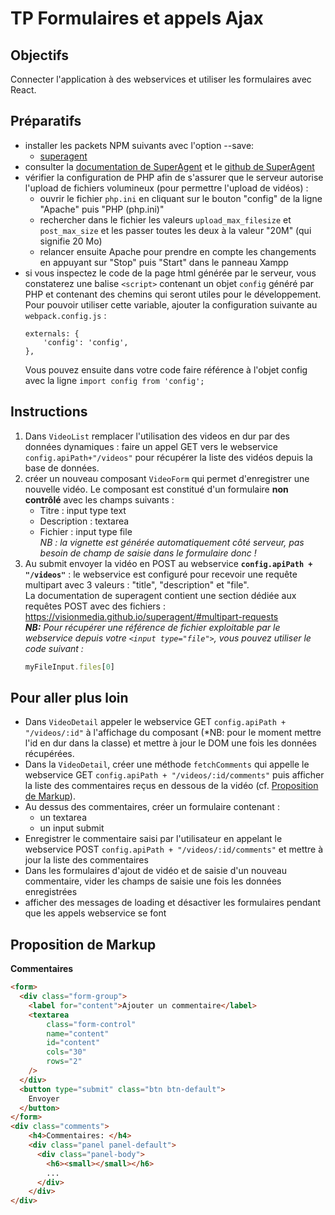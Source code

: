 # TP Formulaires et appels Ajax

## Objectifs
Connecter l'application à des webservices et utiliser les formulaires avec React.

## Préparatifs
- installer les packets NPM suivants avec l'option --save:
    + [superagent](https://www.npmjs.com/package/superagent)
- consulter la [documentation de SuperAgent](http://visionmedia.github.com/superagent/) et le [github de SuperAgent](https://github.com/visionmedia/superagent)
- vérifier la configuration de PHP afin de s'assurer que le serveur autorise l'upload de fichiers volumineux (pour permettre l'upload de vidéos) :
	+ ouvrir le fichier `php.ini` en cliquant sur le bouton "config" de la ligne "Apache" puis "PHP (php.ini)"
	+ rechercher dans le fichier les valeurs `upload_max_filesize` et `post_max_size` et les passer toutes les deux à la valeur "20M" (qui signifie 20 Mo)
	+ relancer ensuite Apache pour prendre en compte les changements en appuyant sur "Stop" puis "Start" dans le panneau Xampp
- si vous inspectez le code de la page html générée par le serveur, vous constaterez une balise `<script>` contenant un objet `config` généré par PHP et contenant des chemins qui seront utiles pour le développement. Pour pouvoir utiliser cette variable, ajouter la configuration suivante au `webpack.config.js` :
	```
	externals: {
		'config': 'config',
	},
	```
	Vous pouvez ensuite dans votre code faire référence à l'objet config avec la ligne `import config from 'config';`


## Instructions
1. Dans `VideoList` remplacer l'utilisation des videos en dur par des données dynamiques : faire un appel GET vers le webservice `config.apiPath+"/videos"` pour récupérer la liste des vidéos depuis la base de données.
2. créer un nouveau composant `VideoForm` qui permet d'enregistrer une nouvelle vidéo. Le composant est constitué d'un formulaire **non contrôlé** avec les champs suivants :
	+ Titre : input type text
	+ Description : textarea
	+ Fichier : input type file<br/>
	*NB : la vignette est générée automatiquement côté serveur, pas besoin de champ de saisie dans le formulaire donc !*
3. Au submit envoyer la vidéo en POST au webservice **`config.apiPath + "/videos"`** : le webservice est configuré pour recevoir une requête multipart avec 3 valeurs : "title", "description" et "file". <br>La documentation de superagent contient une section dédiée aux requêtes POST avec des fichiers : https://visionmedia.github.io/superagent/#multipart-requests <br>***NB:** Pour récupérer une référence de fichier exploitable par le webservice depuis votre `<input type="file">`, vous pouvez utiliser le code suivant :*
	```js
	myFileInput.files[0]
	```

## Pour aller plus loin
- Dans `VideoDetail` appeler le webservice GET `config.apiPath + "/videos/:id"` à l'affichage du composant (*NB: pour le moment mettre l'id en dur dans la classe) et mettre à jour le DOM une fois les données récupérées.
- Dans la `VideoDetail`, créer une méthode `fetchComments` qui appelle le webservice GET `config.apiPath + "/videos/:id/comments"` puis afficher la liste des commentaires reçus en dessous de la vidéo (cf. [Proposition de Markup](#proposition-de-markup)).
- Au dessus des commentaires, créer un formulaire contenant :
    + un textarea
    + un input submit
- Enregistrer le commentaire saisi par l'utilisateur en appelant le webservice POST `config.apiPath + "/videos/:id/comments"`  et mettre à jour la liste des commentaires
- Dans les formulaires d'ajout de vidéo et de saisie d'un nouveau commentaire, vider les champs de saisie une fois les données enregistrées
- afficher des messages de loading et désactiver les formulaires pendant que les appels webservice se font


## Proposition de Markup
**Commentaires**
```html
<form>
  <div class="form-group">
    <label for="content">Ajouter un commentaire</label>
    <textarea
        class="form-control"
        name="content"
        id="content"
        cols="30"
        rows="2"
    />
  </div>
  <button type="submit" class="btn btn-default">
    Envoyer
  </button>
</form>
<div class="comments">
    <h4>Commentaires: </h4>
    <div class="panel panel-default">
      <div class="panel-body">
        <h6><small></small></h6>
        ...
      </div>
    </div>
</div>
```